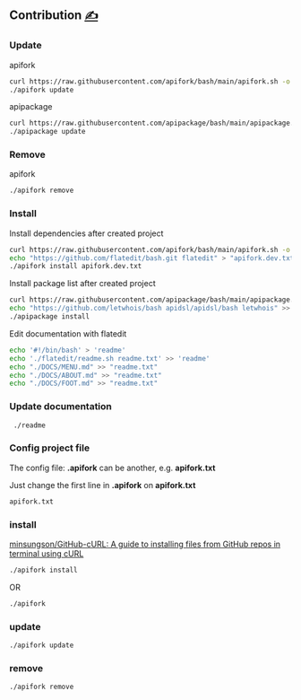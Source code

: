 
## Contribution [<span style='font-size:20px;'>&#x270D;</span>](https://github.com/flatedit/examples/edit/main/DOCS/CONTRIBUTION.md)

### Update

apifork
```bash
curl https://raw.githubusercontent.com/apifork/bash/main/apifork.sh -o apifork
./apifork update
```

apipackage
```bash
curl https://raw.githubusercontent.com/apipackage/bash/main/apipackage.sh -o apipackage
./apipackage update
```

### Remove


apifork
```bash
./apifork remove
```

### Install

Install dependencies after created project
```bash
curl https://raw.githubusercontent.com/apifork/bash/main/apifork.sh -o apifork
echo "https://github.com/flatedit/bash.git flatedit" > "apifork.dev.txt"
./apifork install apifork.dev.txt
```


Install package list after created project
```bash
curl https://raw.githubusercontent.com/apipackage/bash/main/apipackage.sh -o apipackage
echo "https://github.com/letwhois/bash apidsl/apidsl/bash letwhois" >> "apipackage.txt"
./apipackage install
```

Edit documentation with flatedit
```bash
echo '#!/bin/bash' > 'readme'
echo './flatedit/readme.sh readme.txt' >> 'readme'
echo "./DOCS/MENU.md" >> "readme.txt"
echo "./DOCS/ABOUT.md" >> "readme.txt"
echo "./DOCS/FOOT.md" >> "readme.txt"
```

### Update documentation

```bash
 ./readme
```

### Config project file

The config file: **.apifork** can be another, e.g. **apifork.txt**

Just change the first line in  **.apifork** on **apifork.txt**
```bash
apifork.txt
```


### install

[minsungson/GitHub-cURL: A guide to installing files from GitHub repos in terminal using cURL](https://github.com/minsungson/GitHub-cURL)

```bash
./apifork install
```
OR

```bash
./apifork
```

### update

```bash
./apifork update
```


### remove

```bash
./apifork remove
```
